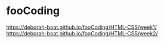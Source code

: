 # fooCoding 
https://deborah-boat.github.io/fooCoding/HTML-CSS/week1/
https://deborah-boat.github.io/fooCoding/HTML-CSS/week2/
